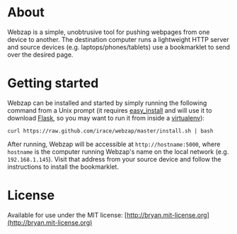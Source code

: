 # About
Webzap is a simple, unobtrusive tool for pushing webpages from one device to another. The destination computer runs a lightweight HTTP server and source devices (e.g. laptops/phones/tablets) use a bookmarklet to send over the desired page.

# Getting started
Webzap can be installed and started by simply running the following command from a Unix prompt (it requires [easy_install](http://pypi.python.org/pypi/setuptools) and will use it to download [Flask](http://flask.pocoo.org/), so you may want to run it from inside a [virtualenv](http://pypi.python.org/pypi/virtualenv)):

```curl https://raw.github.com/irace/webzap/master/install.sh | bash```

After running, Webzap will be accessible at `http://hostname:5000`, where `hostname` is the computer running Webzap's name on the local network (e.g. `192.168.1.145`). Visit that address from your source device and follow the instructions to install the bookmarklet.

# License
Available for use under the MIT license: [http://bryan.mit-license.org](http://bryan.mit-license.org)